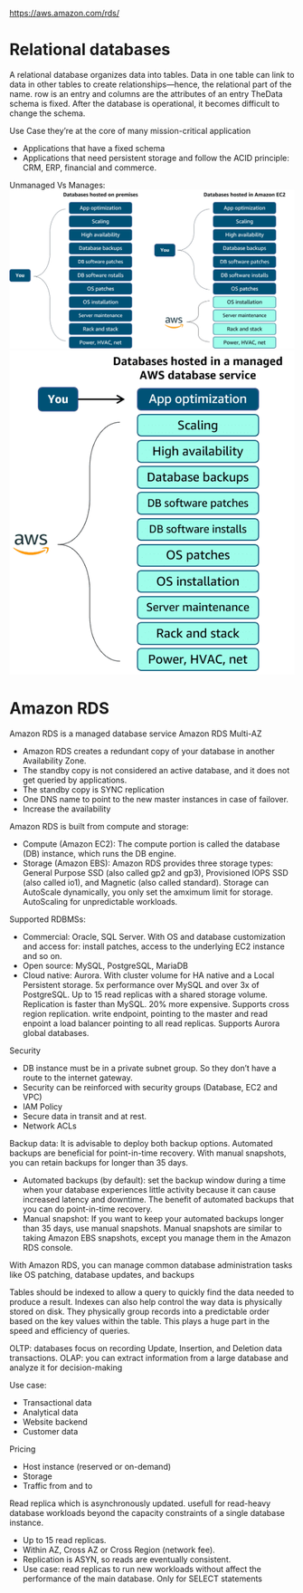 https://aws.amazon.com/rds/

# Relational databases

A relational database organizes data into tables. Data in one table can link to data in other tables to create relationships—hence, the relational part of the name.
row is an entry and columns are the attributes of an entry
TheData schema is fixed. After the database is operational, it becomes difficult to change the schema.
 
Use Case
they’re at the core of many mission-critical application
- Applications that have a fixed schema
- Applications that need persistent storage and follow the ACID principle: CRM, ERP, financial and commerce.

Unmanaged Vs Manages:
![OnPrem_vs_EC2](/img/OnPrem_vs_EC2.png) 
![Managed_DB](/img/Managed_DB.png)

# Amazon RDS
Amazon RDS is a managed database service
Amazon RDS Multi-AZ 
- Amazon RDS creates a redundant copy of your database in another Availability Zone. 
- The standby copy is not considered an active database, and it does not get queried by applications. 
- The standby copy is SYNC replication
- One DNS name to point to the new master instances in case of failover.
- Increase the availability

Amazon RDS is built from compute and storage:
- Compute (Amazon EC2): The compute portion is called the database (DB) instance, which runs the DB engine.
- Storage (Amazon EBS): Amazon RDS provides three storage types: General Purpose SSD (also called gp2 and gp3), Provisioned IOPS SSD (also called io1), and Magnetic (also called standard). Storage can AutoScale dynamically, you only set the amximum limit for storage. AutoScaling for unpredictable workloads. 

Supported RDBMSs:
- Commercial: Oracle, SQL Server. With OS and database customization and access for: install patches, access to the underlying EC2 instance and so on. 
- Open source: MySQL, PostgreSQL, MariaDB
- Cloud native: Aurora. With cluster volume for HA native and a Local Persistent storage. 5x performance over MySQL and over 3x of PostgreSQL. Up to 15 read replicas with a shared storage volume. Replication is faster than MySQL. 20% more expensive. Supports cross region replication. write endpoint, pointing to the master and read enpoint a load balancer pointing to all read replicas. Supports Aurora global databases.  

Security
- DB instance must be in a private subnet group. So they don’t have a route to the internet gateway. 
- Security can be reinforced with security groups (Database, EC2 and VPC)
- IAM Policy 
- Secure data in transit and at rest.
- Network ACLs

Backup data:
It is advisable to deploy both backup options. Automated backups are beneficial for point-in-time recovery. With manual snapshots, you can retain backups for longer than 35 days.
- Automated backups (by default): set the  backup window during a time when your database experiences little activity because it can cause increased latency and downtime. The benefit of automated backups that you can do point-in-time recovery.
- Manual snapshot: If you want to keep your automated backups longer than 35 days, use manual snapshots. Manual snapshots are similar to taking Amazon EBS snapshots, except you manage them in the Amazon RDS console. 

With Amazon RDS, you can manage common database administration tasks like OS patching, database updates, and backups

Tables should be indexed to allow a query to quickly find the data needed to produce a result. Indexes can also help control the way data is physically stored on disk. They physically group records into a predictable order based on the key values within the table. This plays a huge part in the speed and efficiency of queries.

OLTP: databases focus on recording Update, Insertion, and Deletion data transactions. 
OLAP: you can extract information from a large database and analyze it for decision-making

Use case:
- Transactional data
- Analytical data
- Website backend
- Customer data

Pricing
- Host instance (reserved or on-demand)
- Storage
- Traffic from and to

Read replica
which is asynchronously updated. usefull for read-heavy database workloads beyond the capacity constraints of a single database instance. 
- Up to 15 read replicas. 
- Within AZ, Cross AZ or Cross Region (network fee). 
- Replication is ASYN, so reads are eventually consistent. 
- Use case: read replicas to run new workloads without affect the performance of the main database. Only for SELECT statements
